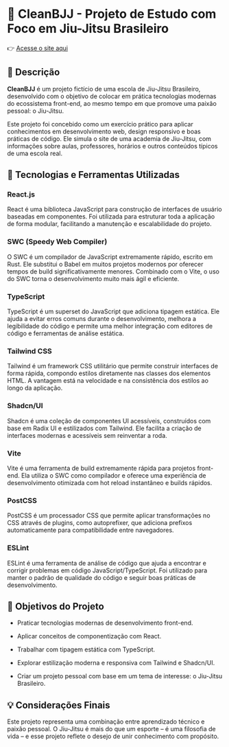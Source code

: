 🥋 CleanBJJ - Projeto de Estudo com Foco em Jiu-Jitsu Brasileiro
=================================================================
👉 [Acesse o site aqui](https://CleanBJJ.vercel.app/)

📌 Descrição
------------

**CleanBJJ** é um projeto fictício de uma escola de Jiu-Jitsu Brasileiro, desenvolvido com o objetivo de colocar em prática tecnologias modernas do ecossistema front-end, ao mesmo tempo em que promove uma paixão pessoal: o Jiu-Jitsu.

Este projeto foi concebido como um exercício prático para aplicar conhecimentos em desenvolvimento web, design responsivo e boas práticas de código. Ele simula o site de uma academia de Jiu-Jitsu, com informações sobre aulas, professores, horários e outros conteúdos típicos de uma escola real.

🚀 Tecnologias e Ferramentas Utilizadas
---------------------------------------

### **React.js**

React é uma biblioteca JavaScript para construção de interfaces de usuário baseadas em componentes. Foi utilizada para estruturar toda a aplicação de forma modular, facilitando a manutenção e escalabilidade do projeto.

### **SWC (Speedy Web Compiler)**

O SWC é um compilador de JavaScript extremamente rápido, escrito em Rust. Ele substitui o Babel em muitos projetos modernos por oferecer tempos de build significativamente menores. Combinado com o Vite, o uso do SWC torna o desenvolvimento muito mais ágil e eficiente.

### **TypeScript**

TypeScript é um superset do JavaScript que adiciona tipagem estática. Ele ajuda a evitar erros comuns durante o desenvolvimento, melhora a legibilidade do código e permite uma melhor integração com editores de código e ferramentas de análise estática.

### **Tailwind CSS**

Tailwind é um framework CSS utilitário que permite construir interfaces de forma rápida, compondo estilos diretamente nas classes dos elementos HTML. A vantagem está na velocidade e na consistência dos estilos ao longo da aplicação.

### **Shadcn/UI**

Shadcn é uma coleção de componentes UI acessíveis, construídos com base em Radix UI e estilizados com Tailwind. Ele facilita a criação de interfaces modernas e acessíveis sem reinventar a roda.

### **Vite**

Vite é uma ferramenta de build extremamente rápida para projetos front-end. Ela utiliza o SWC como compilador e oferece uma experiência de desenvolvimento otimizada com hot reload instantâneo e builds rápidos.

### **PostCSS**

PostCSS é um processador CSS que permite aplicar transformações no CSS através de plugins, como autoprefixer, que adiciona prefixos automaticamente para compatibilidade entre navegadores.

### **ESLint**

ESLint é uma ferramenta de análise de código que ajuda a encontrar e corrigir problemas em código JavaScript/TypeScript. Foi utilizado para manter o padrão de qualidade do código e seguir boas práticas de desenvolvimento.

🎯 Objetivos do Projeto
-----------------------

*   Praticar tecnologias modernas de desenvolvimento front-end.
    
*   Aplicar conceitos de componentização com React.
    
*   Trabalhar com tipagem estática com TypeScript.
    
*   Explorar estilização moderna e responsiva com Tailwind e Shadcn/UI.
    
*   Criar um projeto pessoal com base em um tema de interesse: o Jiu-Jitsu Brasileiro.
    

💡 Considerações Finais
------------------------

Este projeto representa uma combinação entre aprendizado técnico e paixão pessoal. O Jiu-Jitsu é mais do que um esporte – é uma filosofia de vida – e esse projeto reflete o desejo de unir conhecimento com propósito.
